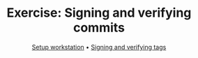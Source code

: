 <h1 align="center">Exercise: Signing and verifying commits</h1>

<p align="center">
  <a href="setup-workstation.md">Setup workstation</a> •  
  <a href="sign-verify-tags.md">Signing and verifying tags</a>
</p>